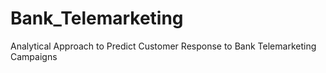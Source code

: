 # Bank_Telemarketing
Analytical Approach to Predict Customer Response to Bank Telemarketing Campaigns
